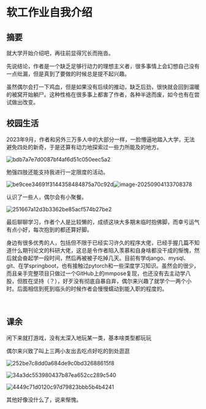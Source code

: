 # 软工作业自我介绍

## 摘要

就大学开始介绍吧，再往前显得冗长而拖沓。

先说结论，作者是一个缺乏足够行动力的理想主义者，很多事情上会幻想自己没有一点纰漏，但是真到了要做的时候总是提不起兴趣。

虽然偶尔会打一下鸡血，但是如果没有后续的推动，缺乏后劲，很快就会回到温暖的被窝开始躺尸。这种性格在很多事上都害了作者，各种半途而废，如今也有在尝试做出改变。



## 校园生活

2023年9月，作者和另外三万多人中的大部分一样，一脸懵逼地踏入大学，无法避免四处的新奇，于是还算有动力地探索过一些力所能及的地方。



![bdb7a7e7d0087bf4af6d51c050eec5a2](D:\md笔记\TyporaImages\bdb7a7e7d0087bf4af6d51c050eec5a2.jpg)





勉强四肢还能支持我进行一定限度的活动。



![be9cee34691f3144358484875a70c92d](D:\md笔记\TyporaImages\be9cee34691f3144358484875a70c92d.jpg)![image-20250904133708378](D:\md笔记\TyporaImages\image-20250904133708378.png)







认识了一些人，偶尔会有小聚餐。

![251667a12d3b3362be85acf574b27be2](D:\md笔记\TyporaImages\251667a12d3b3362be85acf574b27be2.jpg)



最后聊聊学习，作者个人是比较懒的，成绩这块大多期末临时抱佛脚，而幸亏运气有点小好，每次抱到的都还算好脚。

身边有很多优秀的人，包括但不限于已经实习许久的程序大佬，已经手握几篇不知道什么期刊论文的科研大佬，这总是令作者陷入羡慕和自身啥都没干成的惭愧，然后就会奋起学一段时间，然后再被被子吃掉几天。目前有学django、mysql、git、在学springboot，也有接触过pytorch和一些深度学习知识。虽然会的很少，而且亲手完整项目只做过一个GitHub上的mmpose复现，也还没有去主动学八股，但胜在坚持（？），好歹没有彻底自暴自弃，偶尔来兴趣了就学个一两个小时。后面相信到死到临头的时候作者会慢慢蠕动到能入职的程度的。



​			







## 课余

闲下来就打游戏，没有太深入地玩某一类，基本啥类型都玩玩

偶尔来兴致了叫上三两小友出去吃点好吃的到处逛逛

![252be7c8dd0a684de9c0bd32688615f8](D:\md笔记\TyporaImages\252be7c8dd0a684de9c0bd32688615f8.jpg)

![34a3dc553980437b87ea652cc289c540](D:\md笔记\TyporaImages\34a3dc553980437b87ea652cc289c540.jpg)

![4449c71d0120c97d79823bbb5b4b4241](D:\md笔记\TyporaImages\4449c71d0120c97d79823bbb5b4b4241.jpg)



其他好像没什么了，说来惭愧。



















































